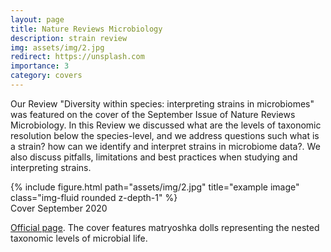```yaml
---
layout: page
title: Nature Reviews Microbiology
description: strain review
img: assets/img/2.jpg
redirect: https://unsplash.com
importance: 3
category: covers
---
```


Our Review "Diversity within species: interpreting strains in microbiomes" was featured on the cover of the September Issue of Nature Reviews Microbiology. In this Review we discussed what are the levels of taxonomic resolution below the species-level, and we address questions such what is a strain? how can we identify and interpret strains in microbiome data?. We also discuss pitfalls, limitations and best practices when studying and interpreting strains.  

<div class="row">
    <div class="col-sm mt-3 mt-md-0">
        {% include figure.html path="assets/img/2.jpg" title="example image" class="img-fluid rounded z-depth-1" %}
    </div>
</div>
<div class="caption">
    Cover September 2020
</div>

[Official page](https://www.nature.com/nrmicro/volumes/18/issues/9). The cover features matryoshka dolls representing the nested taxonomic levels of microbial life.

